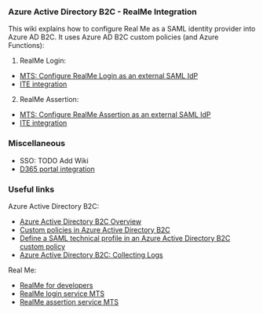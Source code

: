 ### Azure Active Directory B2C - RealMe Integration

This wiki explains how to configure Real Me as a SAML identity provider into Azure AD B2C. It uses Azure AD B2C custom policies (and Azure Functions):

1. RealMe Login:
- [MTS: Configure RealMe Login as an external SAML IdP](./Login-MTS.md)
- [ITE integration](./Login-ITE.md)

2. RealMe Assertion:
- [MTS: Configure RealMe Assertion as an external SAML IdP](./Assertion-MTS.md)
- [ITE integration](./Assertion-ITE.md)

### Miscellaneous

- SSO: TODO Add Wiki
- [D365 portal integration](./D365.md)

### Useful links

Azure Active Directory B2C:
- [Azure Active Directory B2C Overview](https://azure.microsoft.com/en-us/services/active-directory-b2c/)
- [Custom policies in Azure Active Directory B2C](https://docs.microsoft.com/en-us/azure/active-directory-b2c/active-directory-b2c-overview-custom)
- [Define a SAML technical profile in an Azure Active Directory B2C custom policy](https://docs.microsoft.com/en-us/azure/active-directory-b2c/saml-technical-profile)
- [Azure Active Directory B2C: Collecting Logs](https://docs.microsoft.com/en-us/azure/active-directory-b2c/active-directory-b2c-troubleshoot-custom)

Real Me:
- [RealMe for developers](https://developers.realme.govt.nz/)
- [RealMe login service MTS](https://mts.realme.govt.nz/logon-mts/home)
- [RealMe assertion service MTS](https://mts.realme.govt.nz/realme-mts/home/information.xhtml)
